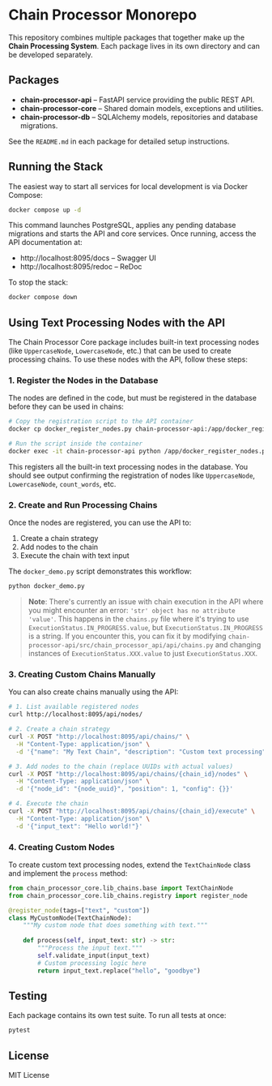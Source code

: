 # Chain Processor Monorepo

This repository combines multiple packages that together make up the **Chain Processing System**. Each package lives in its own directory and can be developed separately.

## Packages

- **chain-processor-api** – FastAPI service providing the public REST API.
- **chain-processor-core** – Shared domain models, exceptions and utilities.
- **chain-processor-db** – SQLAlchemy models, repositories and database migrations.

See the `README.md` in each package for detailed setup instructions.

## Running the Stack

The easiest way to start all services for local development is via Docker Compose:

```bash
docker compose up -d
```

This command launches PostgreSQL, applies any pending database migrations and starts the API and core services. Once running, access the API documentation at:

- http://localhost:8095/docs – Swagger UI
- http://localhost:8095/redoc – ReDoc

To stop the stack:

```bash
docker compose down
```

## Using Text Processing Nodes with the API

The Chain Processor Core package includes built-in text processing nodes (like `UppercaseNode`, `LowercaseNode`, etc.) that can be used to create processing chains. To use these nodes with the API, follow these steps:

### 1. Register the Nodes in the Database

The nodes are defined in the code, but must be registered in the database before they can be used in chains:

```bash
# Copy the registration script to the API container
docker cp docker_register_nodes.py chain-processor-api:/app/docker_register_nodes.py

# Run the script inside the container
docker exec -it chain-processor-api python /app/docker_register_nodes.py
```

This registers all the built-in text processing nodes in the database. You should see output confirming the registration of nodes like `UppercaseNode`, `LowercaseNode`, `count_words`, etc.

### 2. Create and Run Processing Chains

Once the nodes are registered, you can use the API to:
1. Create a chain strategy
2. Add nodes to the chain
3. Execute the chain with text input

The `docker_demo.py` script demonstrates this workflow:

```bash
python docker_demo.py
```

> **Note**: There's currently an issue with chain execution in the API where you might encounter an error: `'str' object has no attribute 'value'`. This happens in the `chains.py` file where it's trying to use `ExecutionStatus.IN_PROGRESS.value`, but `ExecutionStatus.IN_PROGRESS` is a string. If you encounter this, you can fix it by modifying `chain-processor-api/src/chain_processor_api/api/chains.py` and changing instances of `ExecutionStatus.XXX.value` to just `ExecutionStatus.XXX`.

### 3. Creating Custom Chains Manually

You can also create chains manually using the API:

```bash
# 1. List available registered nodes
curl http://localhost:8095/api/nodes/

# 2. Create a chain strategy
curl -X POST "http://localhost:8095/api/chains/" \
  -H "Content-Type: application/json" \
  -d '{"name": "My Text Chain", "description": "Custom text processing", "tags": ["demo"]}'

# 3. Add nodes to the chain (replace UUIDs with actual values)
curl -X POST "http://localhost:8095/api/chains/{chain_id}/nodes" \
  -H "Content-Type: application/json" \
  -d '{"node_id": "{node_uuid}", "position": 1, "config": {}}'

# 4. Execute the chain
curl -X POST "http://localhost:8095/api/chains/{chain_id}/execute" \
  -H "Content-Type: application/json" \
  -d '{"input_text": "Hello world!"}'
```

### 4. Creating Custom Nodes

To create custom text processing nodes, extend the `TextChainNode` class and implement the `process` method:

```python
from chain_processor_core.lib_chains.base import TextChainNode
from chain_processor_core.lib_chains.registry import register_node

@register_node(tags=["text", "custom"])
class MyCustomNode(TextChainNode):
    """My custom node that does something with text."""
    
    def process(self, input_text: str) -> str:
        """Process the input text."""
        self.validate_input(input_text)
        # Custom processing logic here
        return input_text.replace("hello", "goodbye")
```

## Testing

Each package contains its own test suite. To run all tests at once:

```bash
pytest
```

## License

MIT License

